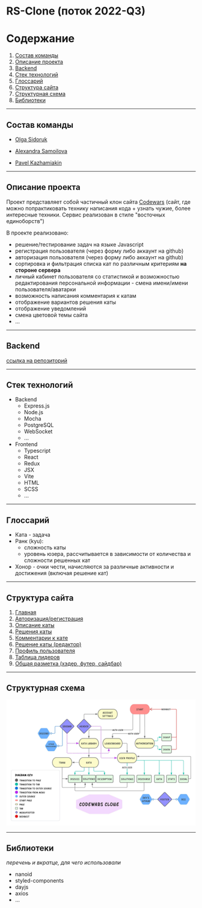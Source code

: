 # RS-Clone (поток 2022-Q3)

# Содержание
1. [Состав команды](#состав-команды)
2. [Описание проекта](#описание-проекта)
3. [Backend](#backend)
3. [Стек технологий](#стек-технологий)
4. [Глоссарий](#глоссарий)
5. [Структура сайта](#структура-сайта)
6. [Структурная схема](#структурная-схема)
7. [Библиотеки](#библиотеки)

***

## Состав команды

- [Olga Sidoruk](https://github.com/hel-sidoruk)

- [Alexandra Samoilova](https://github.com/avsamoilava)

- [Pavel Kazhamiakin](https://github.com/pashabn)

***

## Описание проекта

Проект представляет собой частичный клон сайта [Codewars](https://www.codewars.com/) (сайт, где можно попрактиковать технику написания кода + узнать чужие, более интересные техники. Сервис реализован в стиле "восточных единоборств")

В проекте реализовано:
  - решение/тестирование задач на языке Javascript
  - регистрация пользователя (через форму либо аккаунт на github)
  - авторизация пользователя (через форму либо аккаунт на github)
  - сортировка и фильтрация списка кат по различным критериям **на стороне сервера**
  - личный кабинет пользователя со статистикой и возможностью редактирования персональной информации - смена имени/имени пользователя/аватарки
  - возможность написания комментария к катам
  - отображение вариантов решения каты
  - отображение уведомлений
  - смена цветовой темы сайта
  - ...


***

## Backend
[ссылка на репозиторий](https://github.com/hel-sidoruk/rs-clone-server)

***

## Стек технологий

  - Backend
    - Express.js
    - Node.js
    - Mocha
    - PostgreSQL
    - WebSocket
    - ...
  - Frontend
    - Typescript
    - React
    - Redux
    - JSX
    - Vite
    - HTML
    - SCSS
    - ...

***

## Глоссарий

  - Ката - задача
  - Ранк (kyu):
      - сложность каты
      - уровень юзера, рассчитывается в зависимости от количества и сложности решенных кат
  - Хонор - очки чести, начисляются за различные активности и достижения (включая решение кат)

***

## Структура сайта

  1. [Главная](modules/home.md)
  2. [Авторизация/регистрация](modules/authorization.md)
  3. [Описание каты](modules/kata.md)
  5. [Решения каты](modules/kata-solutions.md)
  6. [Комментарии к кате](modules/kata-discuss.md)
  7. [Решение каты (редактор)](modules/kata-train.md)
  8. [Профиль пользователя](modules/user-profile.md)
  9. [Таблица лидеров](modules/leaderboard.md)
  10. [Общая разметка (хэдер, футер, сайдбар)](modules/layout.md)

***

## Структурная схема

![Alt text](images/RS%20clone%20(2).jpeg)

***

## Библиотеки

*перечень и вкратце, для чего использовали*

  - nanoid
  - styled-components
  - dayjs
  - axios
  - ...

